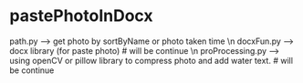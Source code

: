 # pastePhotoInDocx
path.py --> get photo by sortByName or photo taken time \n
docxFun.py --> docx library (for paste photo) # will be continue \n
proProcessing.py --> using openCV or pillow library to compress photo and add water text. # will be continue
